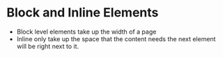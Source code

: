 # Block and Inline Elements

- Block level elements take up the width of a page
- Inline only take up the space that the content needs the next element will be right next to it.